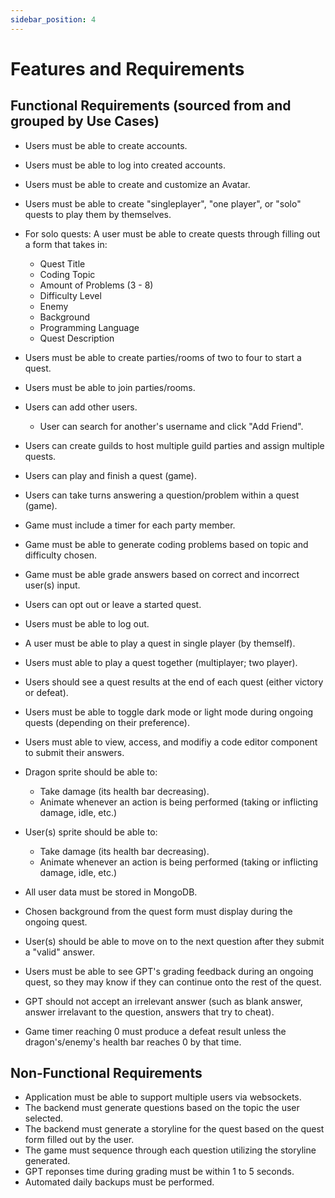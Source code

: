 ```yaml
---
sidebar_position: 4
---
```


# Features and Requirements

## Functional Requirements (sourced from and grouped by Use Cases)

[//]: # (Use case 1 functional requirements, Create Account)

* Users must be able to create accounts.

[//]: # (Use case 2 functional requirements, Log In)

* Users must be able to log into created accounts.

[//]: # (Use case 3 functional requirements, Avatar)

* Users must be able to create and customize an Avatar.

[//]: # (Use case 4 functional requirements, Creating a solo quest)
* Users must be able to create "singleplayer", "one player", or "solo" quests to play them by themselves.
* For solo quests: A user must be able to create quests through filling out a form that takes in:
  * Quest Title
  * Coding Topic
  * Amount of Problems (3 - 8)
  * Difficulty Level
  * Enemy 
  * Background
  * Programming Language
  * Quest Description

* Users must be able to create parties/rooms of two to four to start a quest.
* Users must be able to join parties/rooms.
* Users can add other users.
  * User can search for another's username and click "Add Friend".
* Users can create guilds to host multiple guild parties and assign multiple quests.
* Users can play and finish a quest (game).
* Users can take turns answering a question/problem within a quest (game).
* Game must include a timer for each party member.
* Game must be able to generate coding problems based on topic and difficulty chosen.
* Game must be able grade answers based on correct and incorrect user(s) input.
* Users can opt out or leave a started quest.
* Users must be able to log out.
* A user must be able to play a quest in single player (by themself).
* Users must able to play a quest together (multiplayer; two player).
* Users should see a quest results at the end of each quest (either victory or defeat).
* Users must be able to toggle dark mode or light mode during ongoing quests (depending on their preference).
* Users must able to view, access, and modifiy a code editor component to submit their answers.
* Dragon sprite should be able to:
  * Take damage (its health bar decreasing).
  * Animate whenever an action is being performed (taking or inflicting damage, idle, etc.)
* User(s) sprite should be able to:
  * Take damage (its health bar decreasing).
  * Animate whenever an action is being performed (taking or inflicting damage, idle, etc.)
* All user data must be stored in MongoDB.
* Chosen background from the quest form must display during the ongoing quest.
* User(s) should be able to move on to the next question after they submit a "valid" answer.
* Users must be able to see GPT's grading feedback during an ongoing quest, so they may know if they can continue onto the rest of the quest.
* GPT should not accept an irrelevant answer (such as blank answer, answer irrelavant to the question, answers that try to cheat).
* Game timer reaching 0 must produce a defeat result unless the dragon's/enemy's health bar reaches 0 by that time.
 

## Non-Functional Requirements
* Application must be able to support multiple users via websockets.
* The backend must generate questions based on the topic the user selected.
* The backend must generate a storyline for the quest based on the quest form filled out by the user.
* The game must sequence through each question utilizing the storyline generated.
* GPT reponses time during grading must be within 1 to 5 seconds.
* Automated daily backups must be performed.

